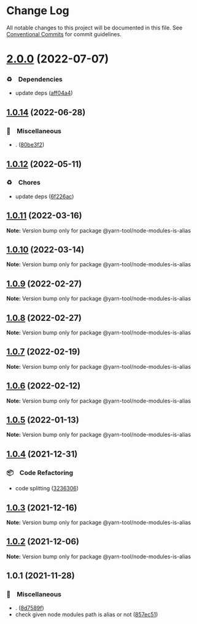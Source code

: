 # Change Log

All notable changes to this project will be documented in this file.
See [Conventional Commits](https://conventionalcommits.org) for commit guidelines.

# [2.0.0](https://github.com/bluelovers/ws-yarn-workspaces/compare/@yarn-tool/node-modules-is-alias@1.0.14...@yarn-tool/node-modules-is-alias@2.0.0) (2022-07-07)


### ♻️　Dependencies

* update deps ([aff04a4](https://github.com/bluelovers/ws-yarn-workspaces/commit/aff04a47e24f963121cf893a03a5b92dfcb6b720))





## [1.0.14](https://github.com/bluelovers/ws-yarn-workspaces/compare/@yarn-tool/node-modules-is-alias@1.0.12...@yarn-tool/node-modules-is-alias@1.0.14) (2022-06-28)


### 🔖　Miscellaneous

* . ([80be3f2](https://github.com/bluelovers/ws-yarn-workspaces/commit/80be3f28b36c30cad697d291a26b4c4fa523efc5))





## [1.0.12](https://github.com/bluelovers/ws-yarn-workspaces/compare/@yarn-tool/node-modules-is-alias@1.0.11...@yarn-tool/node-modules-is-alias@1.0.12) (2022-05-11)


### ♻️　Chores

* update deps ([6f226ac](https://github.com/bluelovers/ws-yarn-workspaces/commit/6f226acfd22f0b213eaa8a84886f8391284b1fcf))





## [1.0.11](https://github.com/bluelovers/ws-yarn-workspaces/compare/@yarn-tool/node-modules-is-alias@1.0.10...@yarn-tool/node-modules-is-alias@1.0.11) (2022-03-16)

**Note:** Version bump only for package @yarn-tool/node-modules-is-alias





## [1.0.10](https://github.com/bluelovers/ws-yarn-workspaces/compare/@yarn-tool/node-modules-is-alias@1.0.9...@yarn-tool/node-modules-is-alias@1.0.10) (2022-03-14)

**Note:** Version bump only for package @yarn-tool/node-modules-is-alias





## [1.0.9](https://github.com/bluelovers/ws-yarn-workspaces/compare/@yarn-tool/node-modules-is-alias@1.0.7...@yarn-tool/node-modules-is-alias@1.0.9) (2022-02-27)

**Note:** Version bump only for package @yarn-tool/node-modules-is-alias





## [1.0.8](https://github.com/bluelovers/ws-yarn-workspaces/compare/@yarn-tool/node-modules-is-alias@1.0.7...@yarn-tool/node-modules-is-alias@1.0.8) (2022-02-27)

**Note:** Version bump only for package @yarn-tool/node-modules-is-alias





## [1.0.7](https://github.com/bluelovers/ws-yarn-workspaces/compare/@yarn-tool/node-modules-is-alias@1.0.6...@yarn-tool/node-modules-is-alias@1.0.7) (2022-02-19)

**Note:** Version bump only for package @yarn-tool/node-modules-is-alias





## [1.0.6](https://github.com/bluelovers/ws-yarn-workspaces/compare/@yarn-tool/node-modules-is-alias@1.0.5...@yarn-tool/node-modules-is-alias@1.0.6) (2022-02-12)

**Note:** Version bump only for package @yarn-tool/node-modules-is-alias





## [1.0.5](https://github.com/bluelovers/ws-yarn-workspaces/compare/@yarn-tool/node-modules-is-alias@1.0.4...@yarn-tool/node-modules-is-alias@1.0.5) (2022-01-13)

**Note:** Version bump only for package @yarn-tool/node-modules-is-alias





## [1.0.4](https://github.com/bluelovers/ws-yarn-workspaces/compare/@yarn-tool/node-modules-is-alias@1.0.3...@yarn-tool/node-modules-is-alias@1.0.4) (2021-12-31)


### 📦　Code Refactoring

* code splitting ([3236306](https://github.com/bluelovers/ws-yarn-workspaces/commit/323630687dcfaa851cd65176d446d55f74a1dd3b))





## [1.0.3](https://github.com/bluelovers/ws-yarn-workspaces/compare/@yarn-tool/node-modules-is-alias@1.0.2...@yarn-tool/node-modules-is-alias@1.0.3) (2021-12-16)

**Note:** Version bump only for package @yarn-tool/node-modules-is-alias





## [1.0.2](https://github.com/bluelovers/ws-yarn-workspaces/compare/@yarn-tool/node-modules-is-alias@1.0.1...@yarn-tool/node-modules-is-alias@1.0.2) (2021-12-06)

**Note:** Version bump only for package @yarn-tool/node-modules-is-alias





## 1.0.1 (2021-11-28)


### 🔖　Miscellaneous

* . ([8d7589f](https://github.com/bluelovers/ws-yarn-workspaces/commit/8d7589f597045546a6af24675c325b2b8174e293))
* check given node modules path is alias or not ([857ec51](https://github.com/bluelovers/ws-yarn-workspaces/commit/857ec5120aed04f651697c3f4e30251ebc45d3d4))
